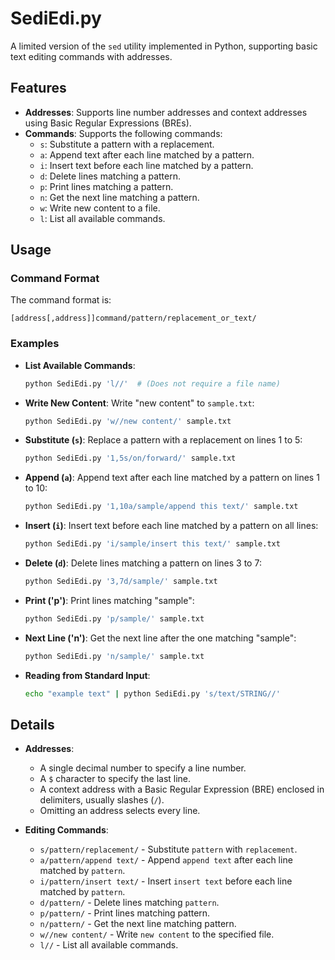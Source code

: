 # SediEdi.py

A limited version of the `sed` utility implemented in Python, supporting basic text editing commands with addresses.

## Features

- **Addresses**: Supports line number addresses and context addresses using Basic Regular Expressions (BREs).
- **Commands**: Supports the following commands:
  - `s`: Substitute a pattern with a replacement.
  - `a`: Append text after each line matched by a pattern.
  - `i`: Insert text before each line matched by a pattern.
  - `d`: Delete lines matching a pattern.
  - `p`: Print lines matching a pattern.
  - `n`: Get the next line matching a pattern.
  - `w`: Write new content to a file.
  - `l`: List all available commands.

## Usage

### Command Format

The command format is:



```
[address[,address]]command/pattern/replacement_or_text/
```

### Examples

- **List Available Commands**:

  ```sh
  python SediEdi.py 'l//'  # (Does not require a file name)
  ```

- **Write New Content**: Write "new content" to `sample.txt`:

  ```sh
  python SediEdi.py 'w//new content/' sample.txt
  ```

- **Substitute (`s`)**: Replace a pattern with a replacement on lines 1 to 5:

  ```sh
  python SediEdi.py '1,5s/on/forward/' sample.txt
  ```

- **Append (`a`)**: Append text after each line matched by a pattern on lines 1 to 10:

  ```sh
  python SediEdi.py '1,10a/sample/append this text/' sample.txt
  ```

- **Insert (`i`)**: Insert text before each line matched by a pattern on all lines:

  ```sh
  python SediEdi.py 'i/sample/insert this text/' sample.txt
  ```

- **Delete (`d`)**: Delete lines matching a pattern on lines 3 to 7:

  ```sh
  python SediEdi.py '3,7d/sample/' sample.txt
  ```
  
- **Print ('p')**: Print lines matching "sample":
  ```sh
  python SediEdi.py 'p/sample/' sample.txt
  ```
 
- **Next Line ('n')**:  Get the next line after the one matching "sample":
  ```sh
  python SediEdi.py 'n/sample/' sample.txt
  ```

- **Reading from Standard Input**:
  ```sh
  echo "example text" | python SediEdi.py 's/text/STRING//'
  ```

## Details

- **Addresses**:

  - A single decimal number to specify a line number.
  - A `$` character to specify the last line.
  - A context address with a Basic Regular Expression (BRE) enclosed in delimiters, usually slashes (`/`).
  - Omitting an address selects every line.

- **Editing Commands**:
  - `s/pattern/replacement/` - Substitute `pattern` with `replacement`.
  - `a/pattern/append text/` - Append `append text` after each line matched by `pattern`.
  - `i/pattern/insert text/` - Insert `insert text` before each line matched by `pattern`.
  - `d/pattern/` - Delete lines matching `pattern`.
  - `p/pattern/` - Print lines matching pattern.
  - `n/pattern/` - Get the next line matching pattern.
  - `w//new content/` - Write `new content` to the specified file.
  - `l//` - List all available commands.